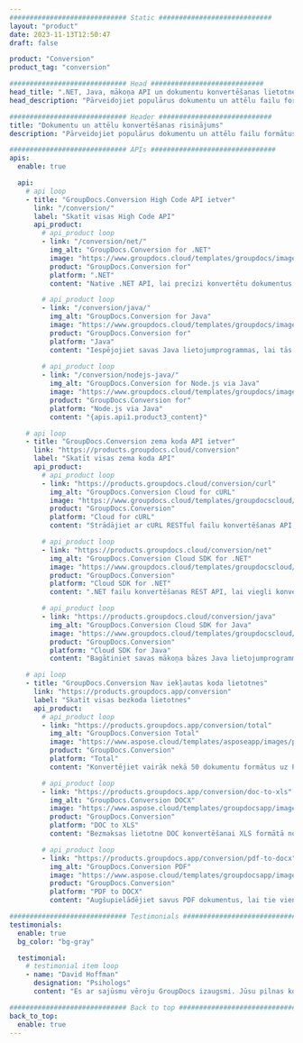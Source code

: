 ```yaml
---
############################# Static ############################
layout: "product"
date: 2023-11-13T12:50:47
draft: false

product: "Conversion"
product_tag: "conversion"

############################# Head ############################
head_title: ".NET, Java, mākoņa API un dokumentu konvertēšanas lietotnes, ko piedāvā GroupDocs"
head_description: "Pārveidojiet populārus dokumentu un attēlu failu formātus jebkurā platformā, izmantojot uz lietotnēm un api balstītus risinājumus."

############################# Header ############################
title: "Dokumentu un attēlu konvertēšanas risinājums"
description: "Pārveidojiet populārus dokumentu un attēlu failu formātus jebkurā platformā, izmantojot uz lietotnēm un api balstītus risinājumus."

############################# APIs ###############################
apis:
  enable: true

  api:
    # api loop
    - title: "GroupDocs.Conversion High Code API ietver"
      link: "/conversion/"
      label: "Skatīt visas High Code API"
      api_product:
        # api_product loop
        - link: "/conversion/net/"
          img_alt: "GroupDocs.Conversion for .NET"
          image: "https://www.groupdocs.cloud/templates/groupdocs/images/product-logos/groupdocs-conversion-net.png"
          product: "GroupDocs.Conversion for"
          platform: ".NET"
          content: "Native .NET API, lai precīzi konvertētu dokumentus un attēlu failu formātus jebkura veida .NET lietojumprogrammās. Atbalsta attēla ūdenszīmju pievienošanu konvertēšanas laikā."

        # api_product loop
        - link: "/conversion/java/"
          img_alt: "GroupDocs.Conversion for Java"
          image: "https://www.groupdocs.cloud/templates/groupdocs/images/product-logos/groupdocs-conversion-java.png"
          product: "GroupDocs.Conversion for"
          platform: "Java"
          content: "Iespējojiet savas Java lietojumprogrammas, lai tās viegli konvertētu starp visiem nozares standarta dokumentu formātiem, tostarp Microsoft Office, PDF, HTML, attēliem un daudziem citiem."
          
        # api_product loop
        - link: "/conversion/nodejs-java/"
          img_alt: "GroupDocs.Conversion for Node.js via Java"
          image: "https://www.groupdocs.cloud/templates/groupdocs/images/product-logos/groupdocs-conversion-nodejs-java.png"
          product: "GroupDocs.Conversion for"
          platform: "Node.js via Java"
          content: "{apis.api1.product3_content}"

    # api loop
    - title: "GroupDocs.Conversion zema koda API ietver"
      link: "https://products.groupdocs.cloud/conversion"
      label: "Skatīt visas zema koda API"
      api_product:
        # api_product loop
        - link: "https://products.groupdocs.cloud/conversion/curl"
          img_alt: "GroupDocs.Conversion Cloud for cURL"
          image: "https://www.groupdocs.cloud/templates/groupdocscloud/images/sdk/272x272/groupdocs_conversion-for-curl.png"
          product: "GroupDocs.Conversion"
          platform: "Cloud for cURL"
          content: "Strādājiet ar cURL RESTful failu konvertēšanas API, lai savās lietojumprogrammās ērti konvertētu Microsoft Office, PDF, e-pasta, Project, HTML un citus izplatītus failu formātus."

        # api_product loop
        - link: "https://products.groupdocs.cloud/conversion/net"
          img_alt: "GroupDocs.Conversion Cloud SDK for .NET"
          image: "https://www.groupdocs.cloud/templates/groupdocscloud/images/sdk/272x272/groupdocs_conversion-for-net.png"
          product: "GroupDocs.Conversion"
          platform: "Cloud SDK for .NET"
          content: ".NET failu konvertēšanas REST API, lai viegli konvertētu Microsoft Office, PDF, e-pastu, projektu, HTML un citus izplatītus failu formātus jebkurā platformā, izmantojot Cloud SDK."

        # api_product loop
        - link: "https://products.groupdocs.cloud/conversion/java"
          img_alt: "GroupDocs.Conversion Cloud SDK for Java"
          image: "https://www.groupdocs.cloud/templates/groupdocscloud/images/sdk/272x272/groupdocs_conversion-for-java.png"
          product: "GroupDocs.Conversion"
          platform: "Cloud SDK for Java"
          content: "Bagātiniet savas mākoņa bāzes Java lietojumprogrammas ar uzlabotām dokumentu konvertēšanas funkcijām jebkurā platformā, kas spēj izsaukt REST API."

    # api loop
    - title: "GroupDocs.Conversion Nav iekļautas koda lietotnes"
      link: "https://products.groupdocs.app/conversion"
      label: "Skatīt visas bezkoda lietotnes"
      api_product:
        # api_product loop
        - link: "https://products.groupdocs.app/conversion/total"
          img_alt: "GroupDocs.Conversion Total"
          image: "https://www.aspose.cloud/templates/asposeapp/images/products/logo/aspose_conversion-app.png"
          product: "GroupDocs.Conversion"
          platform: "Total"
          content: "Konvertējiet vairāk nekā 50 dokumentu formātus uz PDF, XLSX, DOCX, XPS, HTML un citiem."

        # api_product loop
        - link: "https://products.groupdocs.app/conversion/doc-to-xls"
          img_alt: "GroupDocs.Conversion DOCX"
          image: "https://www.aspose.cloud/templates/groupdocsapp/images/products/logo/groupdocs_words-app.png"
          product: "GroupDocs.Conversion"
          platform: "DOC to XLS"
          content: "Bezmaksas lietotne DOC konvertēšanai XLS formātā no jebkuras tīmekļa pārlūkprogrammas."

        # api_product loop
        - link: "https://products.groupdocs.app/conversion/pdf-to-docx"
          img_alt: "GroupDocs.Conversion PDF"
          image: "https://www.aspose.cloud/templates/groupdocsapp/images/products/logo/groupdocs_pdf-app.png"
          product: "GroupDocs.Conversion"
          platform: "PDF to DOCX"
          content: "Augšupielādējiet savus PDF dokumentus, lai tie vienmērīgi konvertētu uz Word (DOCX) formātu."

############################# Testimonials ###############################
testimonials:
  enable: true
  bg_color: "bg-gray"

  testimonial:
    # testimonial item loop
    - name: "David Hoffman"
      designation: "Psihologs"
      content: "Es ar sajūsmu vēroju GroupDocs izaugsmi. Jūsu pilnas komandas atsaucība man ir ļoti palīdzējusi, jo, runājot ar kādu no GroupDocs, varu garantēt, ka kāds klausās un liek lietām notikt."

############################# Back to top ###############################
back_to_top:
  enable: true
---
```

